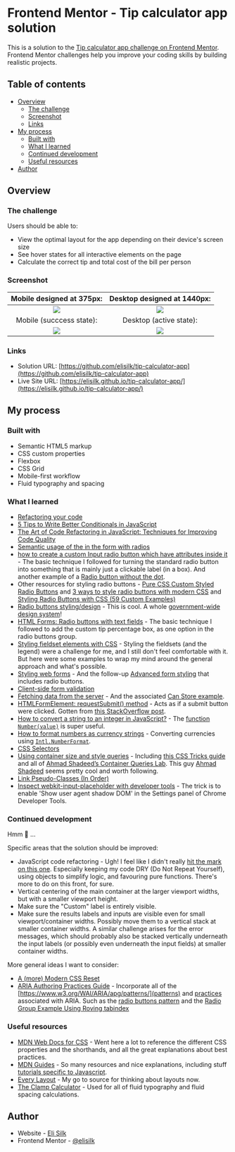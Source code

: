 # Frontend Mentor - Tip calculator app solution

This is a solution to the [Tip calculator app challenge on Frontend Mentor](https://www.frontendmentor.io/challenges/tip-calculator-app-ugJNGbJUX). Frontend Mentor challenges help you improve your coding skills by building realistic projects.

## Table of contents

- [Overview](#overview)
  - [The challenge](#the-challenge)
  - [Screenshot](#screenshot)
  - [Links](#links)
- [My process](#my-process)
  - [Built with](#built-with)
  - [What I learned](#what-i-learned)
  - [Continued development](#continued-development)
  - [Useful resources](#useful-resources)
- [Author](#author)

## Overview

### The challenge

Users should be able to:

- View the optimal layout for the app depending on their device's screen size
- See hover states for all interactive elements on the page
- Calculate the correct tip and total cost of the bill per person

### Screenshot

|            Mobile designed at 375px:             |           Desktop designed at 1440px:            |
| :----------------------------------------------: | :----------------------------------------------: |
|     ![](./screenshots/screenshot-mobile.png)     |    ![](./screenshots/screenshot-desktop.png)     |
|             Mobile (succcess state):             |             Desktop (active state):              |
| ![](./screenshots/screenshot-mobile-success.png) | ![](./screenshots/screenshot-desktop-active.png) |

### Links

- Solution URL: [https://github.com/elisilk/tip-calculator-app](https://github.com/elisilk/tip-calculator-app)
- Live Site URL: [https://elisilk.github.io/tip-calculator-app/](https://elisilk.github.io/tip-calculator-app/)

## My process

### Built with

- Semantic HTML5 markup
- CSS custom properties
- Flexbox
- CSS Grid
- Mobile-first workflow
- Fluid typography and spacing

### What I learned

- [Refactoring your code](https://www.frontendmentor.io/learning-paths/javascript-fundamentals-oR7g6-mTZ-/steps/66d097b43c19191dc323ec1d/article/read)
- [5 Tips to Write Better Conditionals in JavaScript](https://www.digitalocean.com/community/posts/5-tips-to-write-better-conditionals-in-javascript)
- [The Art of Code Refactoring in JavaScript: Techniques for Improving Code Quality](https://medium.com/@london.lingo.01/the-art-of-code-refactoring-in-javascript-techniques-for-improving-code-quality-edbfd119584a)
- [Semantic usage of the <label> in the form with radios](https://stackoverflow.com/questions/57616361/semantic-usage-of-the-label-in-the-form-with-radios)
- [how to create a custom Input radio button which have attributes inside it](https://stackoverflow.com/questions/72746367/how-to-create-a-custom-input-radio-button-which-have-attributes-inside-it) - The basic technique I followed for turning the standard radio button into something that is mainly just a clickable label (in a box). And another example of a [Radio button without the dot](https://codepen.io/jacobberglund/pen/mdPEza).
- Other resources for styling radio buttons - [Pure CSS Custom Styled Radio Buttons](https://moderncss.dev/pure-css-custom-styled-radio-buttons/) and [3 ways to style radio buttons with modern CSS](https://bryntum.com/blog/3-ways-to-style-radio-buttons-with-modern-css/) and [Styling Radio Buttons with CSS (59 Custom Examples)](https://www.sliderrevolution.com/resources/styling-radio-buttons/)
- [Radio buttons styling/design](https://design-system.service.gov.uk/components/radios/) - This is cool. A whole [government-wide design system](https://design-system.service.gov.uk/)!
- [HTML Forms: Radio buttons with text fields](https://stackoverflow.com/questions/12888612/html-forms-radio-buttons-with-text-fields) - The basic technique I followed to add the custom tip percentage box, as one option in the radio buttons group.
- [Styling fieldset elements with CSS](https://www.456bereastreet.com/lab/styling-form-controls-revisited/fieldset/) - Styling the fieldsets (and the legend) were a challenge for me, and I still don't feel comfortable with it. But here were some examples to wrap my mind around the general approach and what's possible.
- [Styling web forms](https://developer.mozilla.org/en-US/docs/Learn/Forms/Styling_web_forms) - And the follow-up [Advanced form styling](https://developer.mozilla.org/en-US/docs/Learn/Forms/Advanced_form_styling) that includes radio buttons.
- [Client-side form validation](https://developer.mozilla.org/en-US/docs/Learn/Forms/Form_validation)
- [Fetching data from the server](https://developer.mozilla.org/en-US/docs/Learn/JavaScript/Client-side_web_APIs/Fetching_data) - And the associated [Can Store example](https://github.com/mdn/learning-area/tree/main/javascript/apis/fetching-data/can-store).
- [HTMLFormElement: requestSubmit() method](https://developer.mozilla.org/en-US/docs/Web/API/HTMLFormElement/requestSubmit) - Acts as if a submit button were clicked. Gotten from [this StackOverflow post](https://stackoverflow.com/questions/35154348/trigger-form-submission-with-javascript).
- [How to convert a string to an integer in JavaScript?](https://stackoverflow.com/questions/1133770/how-to-convert-a-string-to-an-integer-in-javascript) - The [function `Number(value)`](https://developer.mozilla.org/en-US/docs/Web/JavaScript/Reference/Global_Objects/Number) is super useful.
- [How to format numbers as currency strings](https://stackoverflow.com/questions/149055/how-to-format-numbers-as-currency-strings) - Converting currencies using [`Intl.NumberFormat`](https://developer.mozilla.org/en-US/docs/Web/JavaScript/Reference/Global_Objects/Intl/NumberFormat).
- [CSS Selectors](https://developer.mozilla.org/en-US/docs/Web/CSS/CSS_selectors)
- [Using container size and style queries](https://developer.mozilla.org/en-US/docs/Web/CSS/CSS_containment/Container_size_and_style_queries) - Including [this CSS Tricks guide](https://css-tricks.com/css-container-queries/) and all of [Ahmad Shadeed’s Container Queries Lab](https://lab.ishadeed.com/container-queries/). This guy [Ahmad Shadeed](https://ishadeed.com/about/timeline/) seems pretty cool and worth following.
- [Link Pseudo-Classes (In Order)](https://css-tricks.com/snippets/css/link-pseudo-classes-in-order/)
- [Inspect webkit-input-placeholder with developer tools](https://stackoverflow.com/questions/26852922/inspect-webkit-input-placeholder-with-developer-tools) - The trick is to enable 'Show user agent shadow DOM' in the Settings panel of Chrome Developer Tools.

### Continued development

Hmm 🤔 ...

Specific areas that the solution should be improved:

- JavaScript code refactoring - Ugh! I feel like I didn't really [hit the mark on this one](https://www.frontendmentor.io/learning-paths/javascript-fundamentals-oR7g6-mTZ-/steps/66d097b43c19191dc323ec1d/article/read). Especially keeping my code DRY (Do Not Repeat Yourself), using objects to simplify logic, and favouring pure functions. There's more to do on this front, for sure.
- Vertical centering of the main container at the larger viewport widths, but with a smaller viewport height.
- Make sure the "Custom" label is entirely visible.
- Make sure the results labels and inputs are visible even for small viewport/container widths. Possibly move them to a vertical stack at smaller container widths. A similar challenge arises for the error messages, which should probably also be stacked vertically underneath the input labels (or possibly even underneath the input fields) at smaller container widths.

More general ideas I want to consider:

- [A (more) Modern CSS Reset](https://piccalil.li/blog/a-more-modern-css-reset/)
- [ARIA Authoring Practices Guide](https://www.w3.org/WAI/ARIA/apg/) - Incorporate all of the [https://www.w3.org/WAI/ARIA/apg/patterns/](patterns) and [practices](https://www.w3.org/WAI/ARIA/apg/practices/) associated with ARIA. Such as the [radio buttons pattern](https://www.w3.org/WAI/ARIA/apg/patterns/radio/) and the [Radio Group Example Using Roving tabindex](https://www.w3.org/WAI/ARIA/apg/patterns/radio/examples/radio/)

### Useful resources

- [MDN Web Docs for CSS](https://developer.mozilla.org/en-US/docs/Web/CSS) - Went here a lot to reference the different CSS properties and the shorthands, and all the great explanations about best practices.
- [MDN Guides](https://developer.mozilla.org/en-US/docs/Learn) - So many resources and nice explanations, including stuff [tutorials specific to Javascript](https://developer.mozilla.org/en-US/docs/Web/JavaScript/Guide).
- [Every Layout](https://every-layout.dev/) - My go to source for thinking about layouts now.
- [The Clamp Calculator](https://royalfig.github.io/fluid-typography-calculator/) - Used for all of fluid typography and fluid spacing calculations.

## Author

- Website - [Eli Silk](https://github.com/elisilk)
- Frontend Mentor - [@elisilk](https://www.frontendmentor.io/profile/elisilk)
